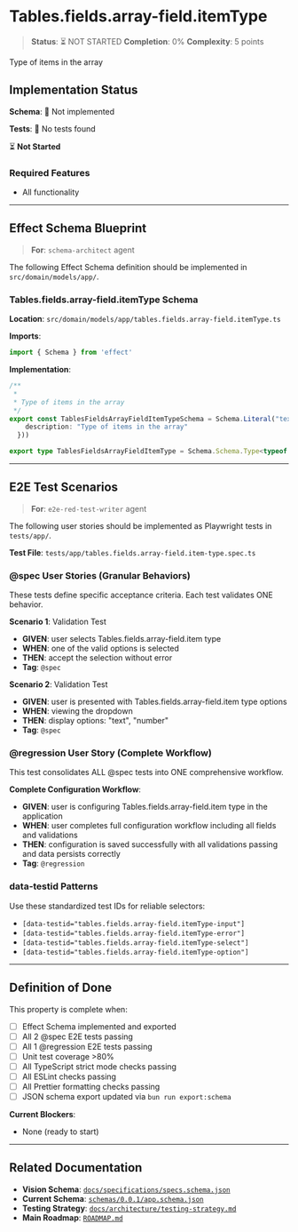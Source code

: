 # Tables.fields.array-field.itemType

> **Status**: ⏳ NOT STARTED
> **Completion**: 0%
> **Complexity**: 5 points

Type of items in the array

## Implementation Status

**Schema**: 🔴 Not implemented

**Tests**: 🔴 No tests found

⏳ **Not Started**

### Required Features

- All functionality

---

## Effect Schema Blueprint

> **For**: `schema-architect` agent

The following Effect Schema definition should be implemented in `src/domain/models/app/`.

### Tables.fields.array-field.itemType Schema

**Location**: `src/domain/models/app/tables.fields.array-field.itemType.ts`

**Imports**:

```typescript
import { Schema } from 'effect'
```

**Implementation**:

```typescript
/**
 * 
 * Type of items in the array
 */
export const TablesFieldsArrayFieldItemTypeSchema = Schema.Literal("text", "number").pipe(Schema.annotations({
    description: "Type of items in the array"
  }))

export type TablesFieldsArrayFieldItemType = Schema.Schema.Type<typeof TablesFieldsArrayFieldItemTypeSchema>
```

---

## E2E Test Scenarios

> **For**: `e2e-red-test-writer` agent

The following user stories should be implemented as Playwright tests in `tests/app/`.

**Test File**: `tests/app/tables.fields.array-field.item-type.spec.ts`

### @spec User Stories (Granular Behaviors)

These tests define specific acceptance criteria. Each test validates ONE behavior.

**Scenario 1**: Validation Test

- **GIVEN**: user selects Tables.fields.array-field.item type
- **WHEN**: one of the valid options is selected
- **THEN**: accept the selection without error
- **Tag**: `@spec`

**Scenario 2**: Validation Test

- **GIVEN**: user is presented with Tables.fields.array-field.item type options
- **WHEN**: viewing the dropdown
- **THEN**: display options: "text", "number"
- **Tag**: `@spec`

### @regression User Story (Complete Workflow)

This test consolidates ALL @spec tests into ONE comprehensive workflow.

**Complete Configuration Workflow**:

- **GIVEN**: user is configuring Tables.fields.array-field.item type in the application
- **WHEN**: user completes full configuration workflow including all fields and validations
- **THEN**: configuration is saved successfully with all validations passing and data persists correctly
- **Tag**: `@regression`

### data-testid Patterns

Use these standardized test IDs for reliable selectors:

- `[data-testid="tables.fields.array-field.itemType-input"]`
- `[data-testid="tables.fields.array-field.itemType-error"]`
- `[data-testid="tables.fields.array-field.itemType-select"]`
- `[data-testid="tables.fields.array-field.itemType-option"]`

---

## Definition of Done

This property is complete when:

- [ ] Effect Schema implemented and exported
- [ ] All 2 @spec E2E tests passing
- [ ] All 1 @regression E2E tests passing
- [ ] Unit test coverage >80%
- [ ] All TypeScript strict mode checks passing
- [ ] All ESLint checks passing
- [ ] All Prettier formatting checks passing
- [ ] JSON schema export updated via `bun run export:schema`

**Current Blockers**:

- None (ready to start)

---

## Related Documentation

- **Vision Schema**: [`docs/specifications/specs.schema.json`](../specs.schema.json)
- **Current Schema**: [`schemas/0.0.1/app.schema.json`](../../schemas/0.0.1/app.schema.json)
- **Testing Strategy**: [`docs/architecture/testing-strategy.md`](../../architecture/testing-strategy.md)
- **Main Roadmap**: [`ROADMAP.md`](../../../ROADMAP.md)
